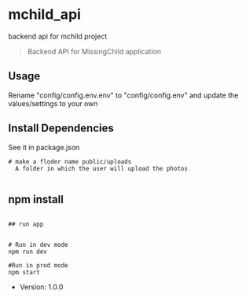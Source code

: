 # mchild_api
backend api for mchild project

> Backend API for MissingChild application

## Usage

Rename "config/config.env.env" to "config/config.env" and update the values/settings to your own

## Install Dependencies 
 See it in package.json

```
# make a floder name public/uploads
  A folder in which the user will upload the photos
  
```
## npm install
```

## run app


# Run in dev mode
npm run dev

#Run in prod mode
npm start
```

- Version: 1.0.0

